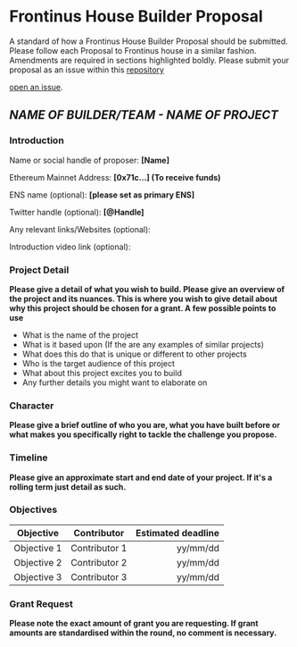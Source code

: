 # Frontinus House Builder Proposal
A standard of how a Frontinus House Builder Proposal should be submitted. Please follow each Proposal to Frontinus house in a similar fashion. Amendments are required in sections highlighted boldly. Please submit your proposal as an issue within this [repository](https://github.com/Calcutatator/Frontinus-House-Docs/issues)

[open an issue](https://github.com/Calcutatator/Frontinus-House-Docs/issues/new?assignees=Calcutator,0x25cfb68&labels=Builder-Proposal&template=builder-proposal-framework.md&title=Add+%NAME-OF-BUILDER/PROJECT%7D%3A+%7BNAME-OF-PROJECT%7D).

## ***NAME OF BUILDER/TEAM - NAME OF PROJECT***

### Introduction
Name or social handle of proposer: **[Name]**

Ethereum Mainnet Address: **[0x71c…] (To receive funds)**

ENS name (optional): **[please set as primary ENS]**

Twitter handle (optional): **[@Handle]**

Any relevant links/Websites (optional):

Introduction video link (optional):

### Project Detail
**Please give a detail of what you wish to build. Please give an overview of the project and its nuances. This is where you wish to give detail about why this project should be chosen for a grant. A few possible points to use**

-  What is the name of the project
-  What is it based upon (If the are any examples of similar projects)
-  What does this do that is unique or different to other projects
-  Who is the target audience of this project
-  What about this project excites you to build
-  Any further details you might want to elaborate on

### Character
**Please give a brief outline of who you are, what you have built before or what makes you specifically right to tackle the challenge you propose.**

### Timeline
**Please give an approximate start and end date of your project. If it's a rolling term just detail as such.**

### Objectives
| Objective     | Contributor   | Estimated deadline  |
| ------------- |:-------------:| -------------------:|
| Objective 1   | Contributor 1 | yy/mm/dd            |
| Objective 2   | Contributor 2 | yy/mm/dd            |
| Objective 3   | Contributor 3 | yy/mm/dd            |

### Grant Request
**Please note the exact amount of grant you are requesting. If grant amounts are standardised within the round, no comment is necessary.**

